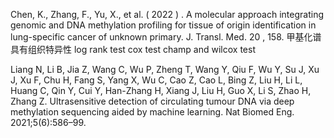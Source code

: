 Chen, K., Zhang, F., Yu, X., et al. ( 2022 ) . A molecular approach integrating genomic and DNA methylation profiling for tissue of origin identification in lung-specific cancer of unknown primary. J. Transl. Med. 20 , 158.
    甲基化谱具有组织特异性
    log rank test
    cox test
    champ and wilcox test

Liang N, Li B, Jia Z, Wang C, Wu P, Zheng T, Wang Y, Qiu F, Wu Y, Su J, Xu
J, Xu F, Chu H, Fang S, Yang X, Wu C, Cao Z, Cao L, Bing Z, Liu H, Li L,
Huang C, Qin Y, Cui Y, Han-Zhang H, Xiang J, Liu H, Guo X, Li S, Zhao H,
Zhang Z. Ultrasensitive detection of circulating tumour DNA via deep
methylation sequencing aided by machine learning. Nat Biomed Eng.
2021;5(6):586–99.